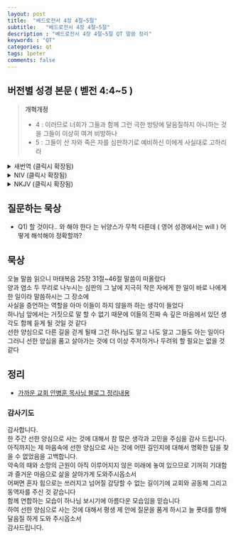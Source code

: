 ```yaml
---
layout: post
title:  "베드로전서 4장 4절~5절"
subtitle:   "베드로전서 4장 4절~5절"
description : "베드로전서 4장 4절~5절 QT 말씀 정리"
keywords : "QT"
categories: qt
tags: 1peter
comments: false
---
```


## 버전별 성경 본문 ( 벧전 4:4~5 )

> **개혁개정**
>* 4 : 이러므로 너희가 그들과 함께 그런 극한 방탕에 달음질하지 아니하는 것을 그들이 이상히 여겨 비방하나
>* 5 : 그들이 산 자와 죽은 자를 심판하기로 예비하신 이에게 사실대로 고하리라

<details>
<summary> 새번역 (클릭시 확장됨)</summary>
<div markdown="1">

>* 4 : 그들은 여러분이 자기들과 함께 그런 지나친 방종에 빠지지 않는 것을 이상히 여기면서, 여러분을 비방합니다.
>* 5 : 그들은 산 사람과 죽은 사람을 심판하실 분에게 사실을 죄다 아뢰어야 합니다.
</div>
</details>

<details>
<summary> NIV (클릭시 확장됨)</summary>
<div markdown="1">

>* 4 : They are surprised that you do not join them in their reckless, wild living, and they heap abuse on you.
>* 5 : But they will have to give account to him who is ready to judge the living and the dead.
</div>
</details>

<details>
<summary> NKJV (클릭시 확장됨)</summary>
<div markdown="1">

>* 4 : In regard to these, they think it strange that you do not run with them in the same flood of dissipation, speaking evil of you.
>* 5 : They will give an account to Him who is ready to judge the living and the dead.
</div>
</details>

## 질문하는 묵상

* Q1) 할 것이다.. 와 해야 한다 는 뉘양스가 무척 다른데 ( 영어 성경에서는 will ) 어떻게 해석해야 정확할까?  

## 묵상

오늘 말씀 읽으니 마태복음 25장 31절~46절 말씀이 떠올랐다  
양과 염소 두 무리로 나누시는 심판의 그 날에 지극히 작은 자에게 한 일이 바로 나에게 한 일이라 말씀하시는 그 장소에  
사실을 증언하는 역할을 아마 이들이 하지 않을까 하는 생각이 들었다  
하나님 앞에서는 거짓으로 말 할 수 없기 때문에 이들의 진짜 속 깊은 마음에서 있던 생각도 함께 듣게 될 것일 것 같다  
선한 양심으로 다른 길을 걷게 될때 그건 하나님도 알고 나도 알고 그들도 아는 일이다  
그러니 선한 양심을 품고 살아가는 것에 더 이상 주저하거나 두려워 할 필요는 없을 것 같다  

## 정리
* [가까운 교회 안병훈 목사님 블로그 정리내용](https://blog.naver.com/tolerance2018)

### 감사기도

감사합니다.  
한 주간 선한 양심으로 사는 것에 대해서 참 많은 생각과 고민을 주심을 감사 드립니다.  
아직까지는 제 마음속에 선한 양심으로 사는 것에 어떤 길인지에 대해서 명확한 답을 찾을 수 없었음을 고백합니다.  
약속의 때와 소망의 근원이 아직 이루어지지 않은 미래에 놓여 있으므로 기꺼히 기대함과 즐거운 마음으로 삶을 살아가게 도와주시옵소서  
어쩌면 혼자 힘으로는 쓰러지고 넘어질 감당할 수 없는 길이기에 교회와 공동체 그리고 동역자를 주신 것 같습니다  
함께 연합하는 모습이 하나님 보시기에 아름다운 모습임을 믿습니다  
하여 선한 양심으로 사는 것에 대해서 평생 제 안에 질문을 품게 하시고 늘 푯대를 향해 달음질 하게 도와 주시옵소서  
감사드립니다.  
